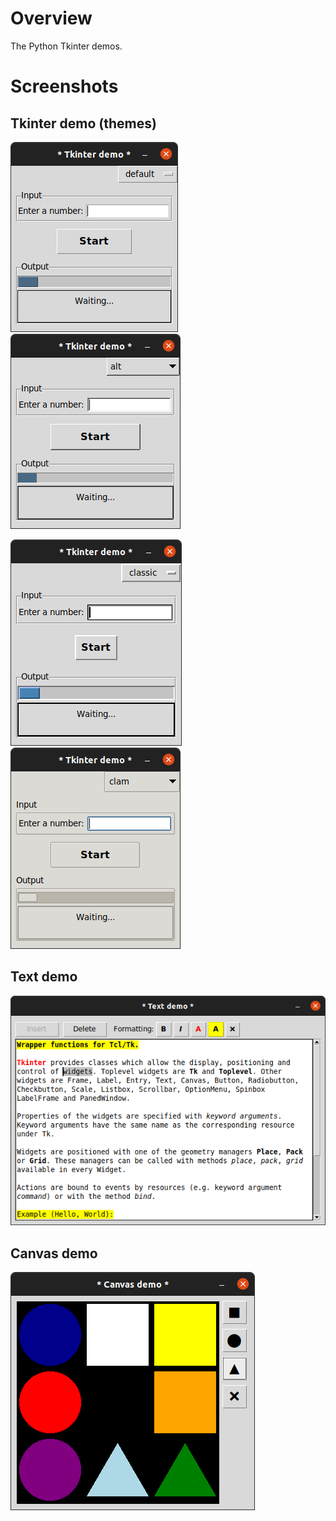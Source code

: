 # Overview
The Python Tkinter demos.

# Screenshots

## Tkinter demo (themes)
![alt](/tkinter_demo1.png) ![alt](/tkinter_demo2.png) 

![alt](/tkinter_demo3.png) ![alt](/tkinter_demo4.png)

## Text demo
![alt](/tkinter_text.png)

## Canvas demo
![alt](/tkinter_canvas.png)
